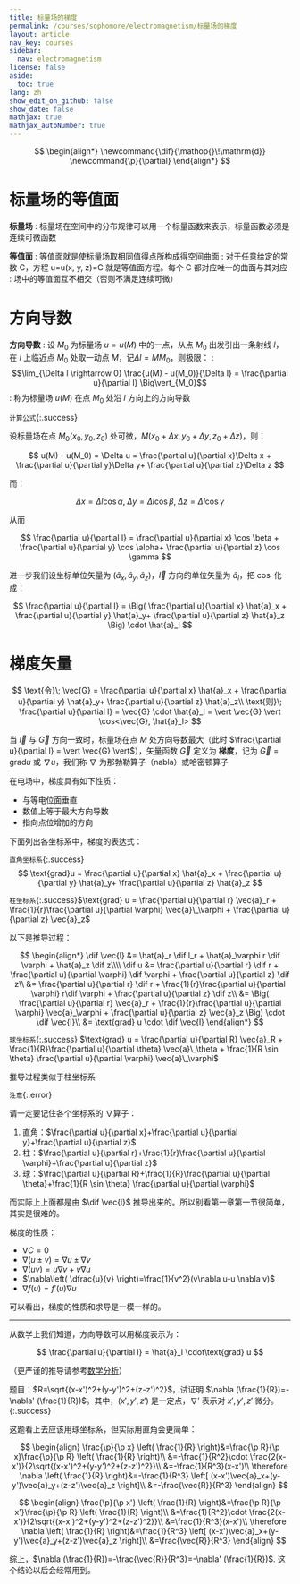 ```yaml
---
title: 标量场的梯度
permalink: /courses/sophomore/electromagnetism/标量场的梯度
layout: article
nav_key: courses
sidebar:
  nav: electromagnetism
license: false
aside:
  toc: true
lang: zh
show_edit_on_github: false
show_date: false
mathjax: true
mathjax_autoNumber: true
---
```


<!--more-->

$$
\begin{align*}
\newcommand{\dif}{\mathop{}\!\mathrm{d}}
\newcommand{\p}{\partial}
\end{align*}
$$

# 标量场的等值面

**标量场**
: 标量场在空间中的分布规律可以用一个标量函数来表示，标量函数必须是连续可微函数

**等值面**
: 等值面就是使标量场取相同值得点所构成得空间曲面
: 对于任意给定的常数 C，方程 u=u(x, y, z)=C 就是等值面方程。每个 C 都对应唯一的曲面与其对应
: 场中的等值面互不相交（否则不满足连续可微）

# 方向导数

**方向导数**
: 设 $M_0$ 为标量场 $u=u(M)$ 中的一点，从点 $M_0$ 出发引出一条射线 $l$，在 $l$ 上临近点 $M_0$ 处取一动点 $M$，记$\Delta l = MM_0$，则极限：
: $$\lim_{\Delta l \rightarrow 0} \frac{u(M) - u(M_0)}{\Delta l} = \frac{\partial u}{\partial l} \Big\vert_{M_0}$$
: 称为标量场 $u(M)$ 在点 $M_0$ 处沿 $l$ 方向上的方向导数

`计算公式`{:.success}

设标量场在点 $M_0(x_0, y_0, z_0)$ 处可微，$M(x_0+\Delta x, y_0+\Delta y, z_0+\Delta z)$，则：

$$
u(M) - u(M_0) = \Delta u = \frac{\partial u}{\partial x}\Delta x +  \frac{\partial u}{\partial y}\Delta y+ \frac{\partial u}{\partial z}\Delta z
$$

而：

$$
\Delta x = \Delta l \cos \alpha,\; \Delta y = \Delta l \cos \beta,\; \Delta z = \Delta l \cos \gamma
$$

从而

$$
\frac{\partial u}{\partial l} = \frac{\partial u}{\partial x} \cos \beta +  \frac{\partial u}{\partial y} \cos \alpha+ \frac{\partial u}{\partial z} \cos \gamma
$$

进一步我们设坐标单位矢量为 $( \hat{a}_x, \hat{a}_y, \hat{a}_z )$，$\vec{l}$ 方向的单位矢量为 $\hat{a}_l$，把 $\cos$ 化成：

$$
\frac{\partial u}{\partial l} = \Big( \frac{\partial u}{\partial x} \hat{a}_x +  \frac{\partial u}{\partial y} \hat{a}_y+ \frac{\partial u}{\partial z} \hat{a}_z \Big) \cdot \hat{a}_l
$$

# 梯度矢量

$$
\text{令}\; \vec{G} =  \frac{\partial u}{\partial x} \hat{a}_x +  \frac{\partial u}{\partial y} \hat{a}_y+ \frac{\partial u}{\partial z} \hat{a}_z\\
\text{则}\; \frac{\partial u}{\partial l} = \vec{G} \cdot \hat{a}_l = \vert \vec{G} \vert \cos<\vec{G}, \hat{a}_l>
$$

当 $\vec{l}$ 与 $\vec{G}$ 方向一致时，标量场在点 $M$ 处方向导数最大（此时 $\frac{\partial u}{\partial l} = \vert \vec{G} \vert$），矢量函数 $\vec{G}$ 定义为 **梯度**，记为 $\vec{G} = \text{grad} u$ 或 $\nabla u$，我们称 $\nabla$ 为那勃勒算子（nabla）或哈密顿算子

在电场中，梯度具有如下性质：
- 与等电位面垂直
- 数值上等于最大方向导数
- 指向点位增加的方向

下面列出各坐标系中，梯度的表达式：

`直角坐标系`{:.success}
$$
\text{grad}u =  \frac{\partial u}{\partial x} \hat{a}_x +  \frac{\partial u}{\partial y} \hat{a}_y+ \frac{\partial u}{\partial z} \hat{a}_z
$$

`柱坐标系`{:.success}$\text{grad} u = \frac{\partial u}{\partial r} \vec{a}_r + \frac{1}{r}\frac{\partial u}{\partial \varphi} \vec{a}\_\varphi + \frac{\partial u}{\partial z} \vec{a}_z$

以下是推导过程：

$$
\begin{align*}
\dif  \vec{l} &= \hat{a}_r \dif  l_r + \hat{a}_\varphi r \dif  \varphi + \hat{a}_z \dif  z\\\\
\dif u &= \frac{\partial u}{\partial r} \dif r + \frac{\partial u}{\partial \varphi} \dif \varphi + \frac{\partial u}{\partial z} \dif z\\
&= \frac{\partial u}{\partial r} \dif r + \frac{1}{r}\frac{\partial u}{\partial \varphi} r\dif \varphi + \frac{\partial u}{\partial z} \dif z\\
&= \Big( \frac{\partial u}{\partial r} \vec{a}_r + \frac{1}{r}\frac{\partial u}{\partial \varphi} \vec{a}_\varphi + \frac{\partial u}{\partial z} \vec{a}_z \Big) \cdot \dif \vec{l}\\
&= \text{grad} u \cdot \dif \vec{l}
\end{align*}
$$

`球坐标系`{:.success}
$\text{grad} u = \frac{\partial u}{\partial R} \vec{a}_R + \frac{1}{R}\frac{\partial u}{\partial \theta} \vec{a}\_\theta + \frac{1}{R \sin \theta} \frac{\partial u}{\partial \varphi} \vec{a}\_\varphi$

推导过程类似于柱坐标系

`注意`{:.error}

请一定要记住各个坐标系的 $\nabla$算子：
1. 直角：$\frac{\partial u}{\partial x}+\frac{\partial u}{\partial y}+\frac{\partial u}{\partial z}$
2. 柱：$\frac{\partial u}{\partial r}+\frac{1}{r}\frac{\partial u}{\partial \varphi}+\frac{\partial u}{\partial z}$
3. 球：$\frac{\partial u}{\partial R}+\frac{1}{R}\frac{\partial u}{\partial \theta}+\frac{1}{R \sin \theta} \frac{\partial u}{\partial \varphi}$

而实际上上面都是由 $\dif \vec{l}$ 推导出来的。所以别看第一章第一节很简单，其实是很难的。

梯度的性质：

* $\nabla C = 0$
* $\nabla (u\pm v) = \nabla u \pm \nabla v$
* $\nabla(uv)=u\nabla v+v \nabla u$
* $\nabla\left( \dfrac{u}{v} \right)=\frac{1}{v^2}(v\nabla u-u \nabla v)$
* $\nabla f(u) = f'(u)\nabla u$

可以看出，梯度的性质和求导是一模一样的。

---

从数学上我们知道，方向导数可以用梯度表示为：

$$
\frac{\partial u}{\partial l} = \hat{a}_l \cdot\text{grad} u
$$

（更严谨的推导请参考[数学分析](/courses/freshman/mathanalysis/index)）

题目：$R=\sqrt{(x-x')^2+(y-y')^2+(z-z')^2}$，试证明 $\nabla (\frac{1}{R})=-\nabla' (\frac{1}{R})$。其中，$(x',y',z')$ 是一定点，$\nabla'$ 表示对 $x',y',z'$ 微分。
{:.success}

这题看上去应该用球坐标系，但实际用直角会更简单：

$$
\begin{align}
\frac{\p}{\p x} \left( \frac{1}{R} \right)&=\frac{\p R}{\p x}\frac{\p}{\p R} \left( \frac{1}{R} \right)\\
&=-\frac{1}{R^2}\cdot \frac{2(x-x')}{2\sqrt{(x-x')^2+(y-y')^2+(z-z')^2}}\\
&=-\frac{1}{R^3}(x-x')\\
\therefore \nabla \left( \frac{1}{R} \right)&=-\frac{1}{R^3} \left[ (x-x')\vec{a}_x+(y-y')\vec{a}_y+(z-z')\vec{a}_z \right]\\
&=-\frac{\vec{R}}{R^3}
\end{align}
$$



$$
\begin{align}
\frac{\p}{\p x'} \left( \frac{1}{R} \right)&=\frac{\p R}{\p x'}\frac{\p}{\p R} \left( \frac{1}{R} \right)\\
&=\frac{1}{R^2}\cdot \frac{2(x-x')}{2\sqrt{(x-x')^2+(y-y')^2+(z-z')^2}}\\
&=\frac{1}{R^3}(x-x')\\
\therefore \nabla \left( \frac{1}{R} \right)&=\frac{1}{R^3} \left[ (x-x')\vec{a}_x+(y-y')\vec{a}_y+(z-z')\vec{a}_z \right]\\
&=\frac{\vec{R}}{R^3}
\end{align}
$$

综上，$\nabla (\frac{1}{R})=-\frac{\vec{R}}{R^3}=-\nabla' (\frac{1}{R})$. 这个结论以后会经常用到。